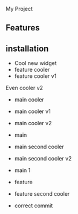 My Project
## Features

## installation 

- Cool new widget
- feature cooler
- feature cooler v1

 Even cooler v2
- main cooler
- main cooler v1
- main cooler v2

- main
- main second cooler
- main second cooler v2











- main 1










- feature
- feature second cooler

- correct commit
